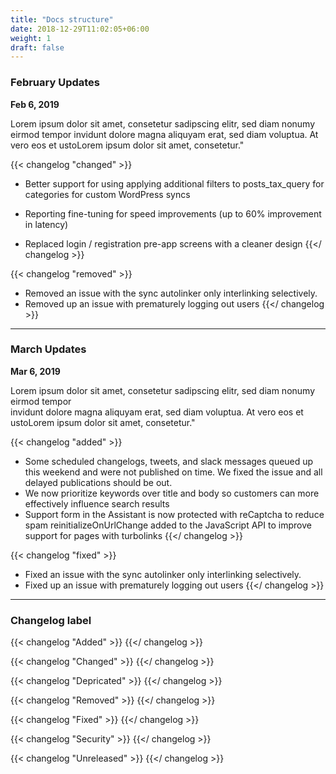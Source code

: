 ```yaml
---
title: "Docs structure"
date: 2018-12-29T11:02:05+06:00
weight: 1
draft: false
---
```




### February Updates

**Feb 6, 2019**

Lorem ipsum dolor sit amet, consetetur sadipscing elitr, sed diam nonumy eirmod tempor invidunt dolore magna aliquyam erat, sed diam voluptua. At vero eos et ustoLorem ipsum dolor sit amet, consetetur."

{{< changelog "changed" >}}
* Better support for using applying additional filters to posts_tax_query for categories for custom WordPress syncs

* Reporting fine-tuning for speed improvements (up to 60% improvement in latency)

* Replaced login / registration pre-app screens with a cleaner design
{{</ changelog >}}


{{< changelog "removed" >}}
* Removed an issue with the sync autolinker only interlinking selectively.
* Removed up an issue with prematurely logging out users
{{</ changelog >}}

<hr>


### March Updates

**Mar 6, 2019**

Lorem ipsum dolor sit amet, consetetur sadipscing elitr, sed diam nonumy eirmod tempor <br> invidunt dolore magna aliquyam erat, sed diam voluptua. At vero eos et ustoLorem ipsum dolor sit amet, consetetur."

{{< changelog "added" >}}
* Some scheduled changelogs, tweets, and slack messages queued up this weekend and were not published on time. We fixed the issue and all delayed publications should be out.
* We now prioritize keywords over title and body so customers can more effectively influence search results
* Support form in the Assistant is now protected with reCaptcha to reduce spam reinitializeOnUrlChange added to the JavaScript API to improve support for pages with turbolinks
{{</ changelog >}}


{{< changelog "fixed" >}}
* Fixed an issue with the sync autolinker only interlinking selectively.
* Fixed up an issue with prematurely logging out users
{{</ changelog >}}

<hr>

### Changelog label

{{< changelog "Added" >}}
{{</ changelog >}}

{{< changelog "Changed" >}}
{{</ changelog >}}

{{< changelog "Depricated" >}}
{{</ changelog >}}

{{< changelog "Removed" >}}
{{</ changelog >}}

{{< changelog "Fixed" >}}
{{</ changelog >}}

{{< changelog "Security" >}}
{{</ changelog >}}

{{< changelog "Unreleased" >}}
{{</ changelog >}}